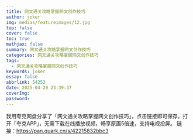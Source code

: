```yaml
---
title: 网文通关攻略掌握网文创作技巧
author: joker
img: medias/featureimages/12.jpg
top: false
cover: false
toc: true
mathjax: false
summary: 网文通关攻略掌握网文创作技巧
categories: 网文通关攻略掌握网文创作技巧
tags:
  - 网文通关攻略掌握网文创作技巧
keywords: joker
essay: false
abbrlink: 54253
date: 2025-04-20 23:39:37
coverImg:
password:
---
```


我用夸克网盘分享了「网文通关攻略掌握网文创作技巧」，点击链接即可保存。打开「夸克APP」，无需下载在线播放视频，畅享原画5倍速，支持电视投屏。
链接：https://pan.quark.cn/s/42215832bbc3
